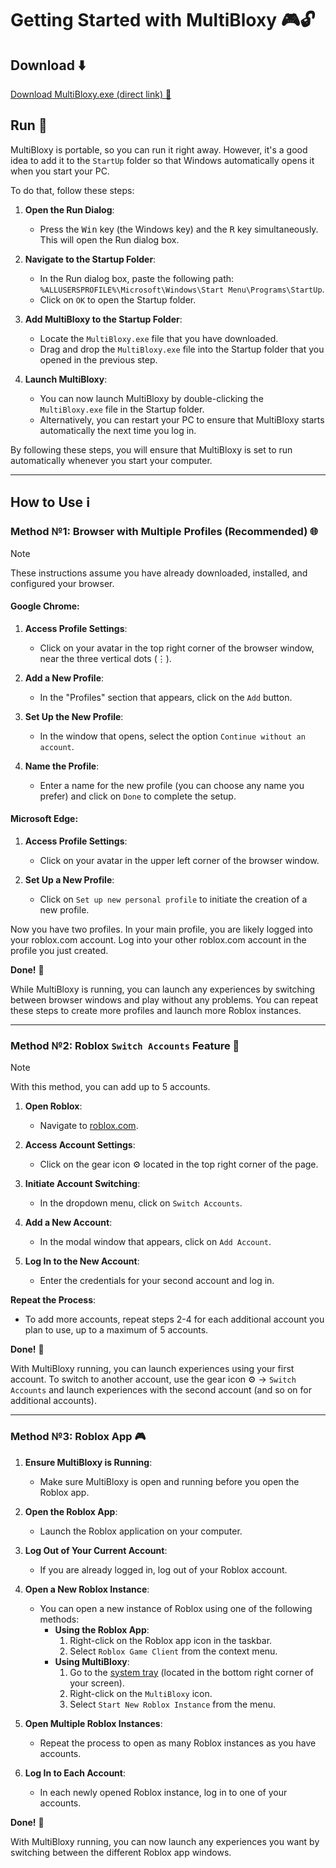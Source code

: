 # Getting Started with MultiBloxy 🎮🔓

## Download ⬇️
[Download MultiBloxy.exe (direct link) 🔗](https://github.com/Zgoly/MultiBloxy/releases/latest/download/MultiBloxy.exe)

## Run 🚀
MultiBloxy is portable, so you can run it right away. However, it's a good idea to add it to the `StartUp` folder so that Windows automatically opens it when you start your PC.

To do that, follow these steps:
1. **Open the Run Dialog**:
   - Press the <kbd>Win</kbd> key (the Windows key) and the <kbd>R</kbd> key simultaneously. This will open the Run dialog box.

2. **Navigate to the Startup Folder**:
   - In the Run dialog box, paste the following path: `%ALLUSERSPROFILE%\Microsoft\Windows\Start Menu\Programs\StartUp`.
   - Click on `OK` to open the Startup folder.

3. **Add MultiBloxy to the Startup Folder**:
   - Locate the `MultiBloxy.exe` file that you have downloaded.
   - Drag and drop the `MultiBloxy.exe` file into the Startup folder that you opened in the previous step.

4. **Launch MultiBloxy**:
   - You can now launch MultiBloxy by double-clicking the `MultiBloxy.exe` file in the Startup folder.
   - Alternatively, you can restart your PC to ensure that MultiBloxy starts automatically the next time you log in.

By following these steps, you will ensure that MultiBloxy is set to run automatically whenever you start your computer.

---

## How to Use ℹ️

### Method №1: Browser with Multiple Profiles (Recommended) 🌐
> [!NOTE]
> These instructions assume you have already downloaded, installed, and configured your browser.

#### Google Chrome:
1. **Access Profile Settings**:
   - Click on your avatar in the top right corner of the browser window, near the three vertical dots (⋮).

2. **Add a New Profile**:
   - In the "Profiles" section that appears, click on the `Add` button.

3. **Set Up the New Profile**:
   - In the window that opens, select the option `Continue without an account`.

4. **Name the Profile**:
   - Enter a name for the new profile (you can choose any name you prefer) and click on `Done` to complete the setup.

#### Microsoft Edge:
1. **Access Profile Settings**:
   - Click on your avatar in the upper left corner of the browser window.

2. **Set Up a New Profile**:
   - Click on `Set up new personal profile` to initiate the creation of a new profile.

Now you have two profiles. In your main profile, you are likely logged into your roblox.com account. Log into your other roblox.com account in the profile you just created.

**Done!** 🎉

While MultiBloxy is running, you can launch any experiences by switching between browser windows and play without any problems. You can repeat these steps to create more profiles and launch more Roblox instances.

---

### Method №2: Roblox `Switch Accounts` Feature 🔄
> [!NOTE]
> With this method, you can add up to 5 accounts.

1. **Open Roblox**:
   - Navigate to [roblox.com](https://roblox.com/).

2. **Access Account Settings**:
   - Click on the gear icon ⚙️ located in the top right corner of the page.

3. **Initiate Account Switching**:
   - In the dropdown menu, click on `Switch Accounts`.

4. **Add a New Account**:
   - In the modal window that appears, click on `Add Account`.

5. **Log In to the New Account**:
   - Enter the credentials for your second account and log in.

**Repeat the Process**:
- To add more accounts, repeat steps 2-4 for each additional account you plan to use, up to a maximum of 5 accounts.

**Done!** 🎉

With MultiBloxy running, you can launch experiences using your first account. To switch to another account, use the gear icon ⚙️ -> `Switch Accounts` and launch experiences with the second account (and so on for additional accounts).

---

### Method №3: Roblox App 🎮

1. **Ensure MultiBloxy is Running**:
   - Make sure MultiBloxy is open and running before you open the Roblox app.

2. **Open the Roblox App**:
   - Launch the Roblox application on your computer.

3. **Log Out of Your Current Account**:
   - If you are already logged in, log out of your Roblox account.

4. **Open a New Roblox Instance**:
   - You can open a new instance of Roblox using one of the following methods:
     - **Using the Roblox App**:
       1. Right-click on the Roblox app icon in the taskbar.
       2. Select `Roblox Game Client` from the context menu.
     - **Using MultiBloxy**:
       1. Go to the [system tray](https://learn.microsoft.com/style-guide/a-z-word-list-term-collections/s/system-tray) (located in the bottom right corner of your screen).
       2. Right-click on the `MultiBloxy` icon.
       3. Select `Start New Roblox Instance` from the menu.

5. **Open Multiple Roblox Instances**:
   - Repeat the process to open as many Roblox instances as you have accounts.

6. **Log In to Each Account**:
   - In each newly opened Roblox instance, log in to one of your accounts.

**Done!** 🎉

With MultiBloxy running, you can now launch any experiences you want by switching between the different Roblox app windows.

